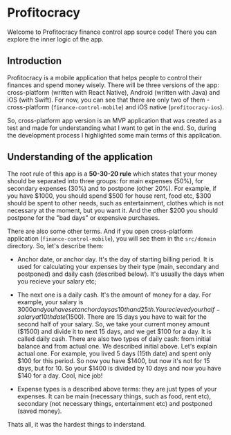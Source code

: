 # Profitocracy

Welcome to Profitocracy finance control app source code! There you can explore the inner logic of the app.

## Introduction

Profitocracy is a mobile application that helps people to control their finances and spend money wisely. There will be three versions of the app: cross-platform (written with React Native), Android (written with Java) and iOS (with Swift). For now, you can see that there are only two of them - cross-platform (`finance-control-mobile`) and iOS native (`profitocracy-ios`).

So, cross-platform app version is an MVP application that was created as a test and made for understanding what I want to get in the end. So, during the development process I highlighted some main terms of this application.

## Understanding of the application

The root rule of this app is a **50-30-20 rule** which states that your money should be separated into three groups: for main expenses (50%), for secondary expenses (30%) and to postpone (other 20%). For example, if you have $1000, you should spend $500 for house rent, food etc, $300 should be spent to other needs, such as entertainment, clothes which is not necessary at the moment, but you want it. And the other $200 you should postpone for the "bad days" or expensive purchases.

There are also some other terms. And if you open cross-platform application (`finance-control-mobile`), you will see them in the `src/domain` directory. So, let's describe them:

- Anchor date, or anchor day. It's the day of starting billing period. It is used for calculating your expenses by their type (main, secondary and postponed) and daily cash (described below). It's usually the days when you recieve your salary etc;

- The next one is a daily cash. It's the amount of money for a day. For example, your salary is $3000 and you have set anchor days as 10th and 25th. You recieved your half-salary at 10th date ($1500). There are 15 days you have to wait for the second half of your salary. So, we take your current money amount ($1500) and divide it to next 15 days, and we get $100 for a day. It is called daily cash. There are also two types of daily cash: from initial balance and from actual one. We described initial above. Let's explain actual one. For example, you lived 5 days (15th date) and spent only $100 for this period. So now you have $1400, but now it's not for 15 days, but for 10. So your $1400 is divided by 10 days and now you have $140 for a day. Cool, nice job!

- Expense types is a described above terms: they are just types of your expenses. It can be main (necessary things, such as food, rent etc), secondary (not necessary things, entertainment etc) and postponed (saved money).

Thats all, it was the hardest things to inderstand.